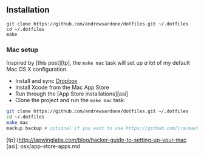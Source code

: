 ## Installation

    git clone https://github.com/andrewsardone/dotfiles.git ~/.dotfiles
    cd ~/.dotfiles
    make

### Mac setup

Inspired by [this post][tp], the `make mac` task will set up *a lot* of my
default Mac OS X configuration.

- Install and sync [Dropbox](https://www.dropbox.com/)
- Install Xcode from the Mac App Store
- Run through the [App Store installations][asi]
- Clone the project and run the `make mac` task:

```sh
git clone https://github.com/andrewsardone/dotfiles.git ~/.dotfiles
cd ~/.dotfiles
make mac
mackup backup # optional if you want to use https://github.com/lra/mackup
```

[tp]:(http://lapwinglabs.com/blog/hacker-guide-to-setting-up-your-mac
[asi]: osx/app-store-apps.md
